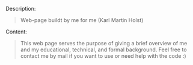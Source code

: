 Description:
> Web-page buildt by me for me (Karl Martin Holst)

Content:
> This web page serves the purpose of giving a brief overview of me and my educational, technical, and formal background.
> Feel free to contact me by mail if you want to use or need help with the code :)
